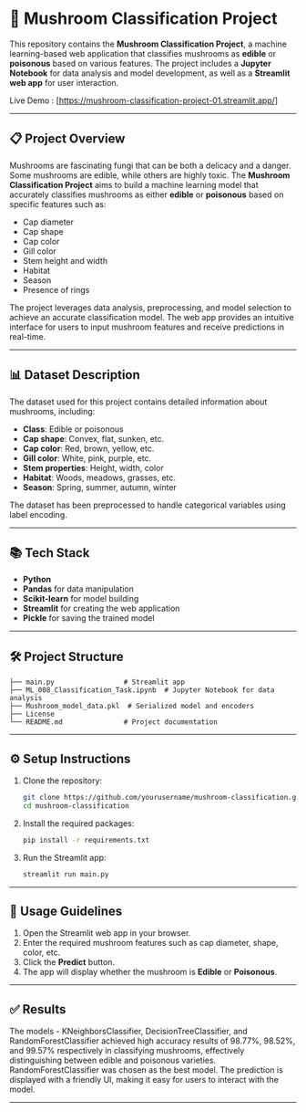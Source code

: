 # 🍄 Mushroom Classification Project

This repository contains the **Mushroom Classification Project**, a machine learning-based web application that classifies mushrooms as **edible** or **poisonous** based on various features. The project includes a **Jupyter Notebook** for data analysis and model development, as well as a **Streamlit web app** for user interaction.

Live Demo : [https://mushroom-classification-project-01.streamlit.app/]

---

## 📋 **Project Overview**
Mushrooms are fascinating fungi that can be both a delicacy and a danger. Some mushrooms are edible, while others are highly toxic. The **Mushroom Classification Project** aims to build a machine learning model that accurately classifies mushrooms as either **edible** or **poisonous** based on specific features such as:
- Cap diameter
- Cap shape
- Cap color
- Gill color
- Stem height and width
- Habitat
- Season
- Presence of rings

The project leverages data analysis, preprocessing, and model selection to achieve an accurate classification model. The web app provides an intuitive interface for users to input mushroom features and receive predictions in real-time.

---

## 📊 **Dataset Description**
The dataset used for this project contains detailed information about mushrooms, including:
- **Class**: Edible or poisonous
- **Cap shape**: Convex, flat, sunken, etc.
- **Cap color**: Red, brown, yellow, etc.
- **Gill color**: White, pink, purple, etc.
- **Stem properties**: Height, width, color
- **Habitat**: Woods, meadows, grasses, etc.
- **Season**: Spring, summer, autumn, winter

The dataset has been preprocessed to handle categorical variables using label encoding.

---

## 📚 **Tech Stack**
- **Python**
- **Pandas** for data manipulation
- **Scikit-learn** for model building
- **Streamlit** for creating the web application
- **Pickle** for saving the trained model

---

## 🛠 **Project Structure**
```
├── main.py                 # Streamlit app
├── ML_008_Classification_Task.ipynb  # Jupyter Notebook for data analysis
├── Mushroom_model_data.pkl  # Serialized model and encoders
├── License
└── README.md               # Project documentation
```

---

## ⚙️ **Setup Instructions**
1. Clone the repository:
   ```bash
   git clone https://github.com/yourusername/mushroom-classification.git
   cd mushroom-classification
   ```
2. Install the required packages:
   ```bash
   pip install -r requirements.txt
   ```
3. Run the Streamlit app:
   ```bash
   streamlit run main.py
   ```

---

## 🚀 **Usage Guidelines**
1. Open the Streamlit web app in your browser.
2. Enter the required mushroom features such as cap diameter, shape, color, etc.
3. Click the **Predict** button.
4. The app will display whether the mushroom is **Edible** or **Poisonous**.

---

## ✅ **Results**
The models - KNeighborsClassifier, DecisionTreeClassifier, and RandomForestClassifier achieved high accuracy results of 98.77%, 98.52%, and 99.57% respectively in classifying mushrooms, effectively distinguishing between edible and poisonous varieties. RandomForestClassifier was chosen as the best model. The prediction is displayed with a friendly UI, making it easy for users to interact with the model.

---
